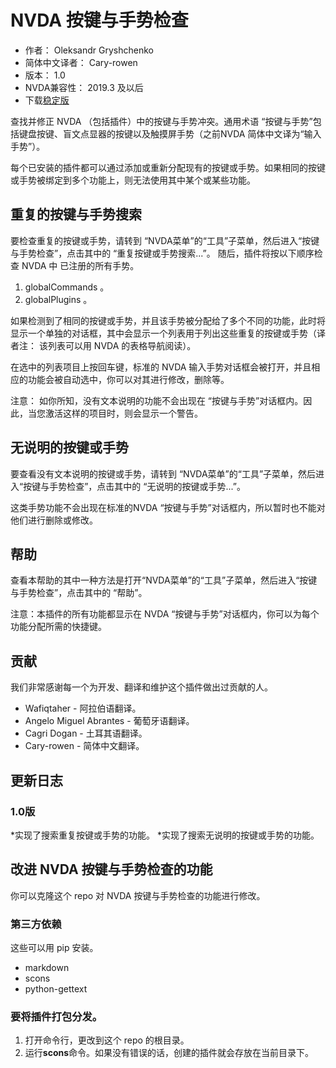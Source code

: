 # NVDA 按键与手势检查

* 作者： Oleksandr Gryshchenko
* 简体中文译者： Cary-rowen
* 版本： 1.0
* NVDA兼容性： 2019.3 及以后
* 下载[稳定版][1]

查找并修正 NVDA （包括插件）中的按键与手势冲突。通用术语 “按键与手势”包括键盘按键、盲文点显器的按键以及触摸屏手势（之前NVDA 简体中文译为“输入手势”）。

每个已安装的插件都可以通过添加或重新分配现有的按键或手势。如果相同的按键或手势被绑定到多个功能上，则无法使用其中某个或某些功能。

## 重复的按键与手势搜索
要检查重复的按键或手势，请转到 “NVDA菜单”的“工具”子菜单，然后进入“按键与手势检查”，点击其中的 “重复按键或手势搜索...”。
随后，插件将按以下顺序检查 NVDA 中 已注册的所有手势。

1. globalCommands 。
2. globalPlugins 。

如果检测到了相同的按键或手势，并且该手势被分配给了多个不同的功能，此时将显示一个单独的对话框，其中会显示一个列表用于列出这些重复的按键或手势（译者注： 该列表可以用 NVDA 的表格导航阅读）。

在选中的列表项目上按回车键，标准的 NVDA 输入手势对话框会被打开，并且相应的功能会被自动选中，你可以对其进行修改，删除等。

注意： 如你所知，没有文本说明的功能不会出现在 “按键与手势”对话框内。因此，当您激活这样的项目时，则会显示一个警告。

## 无说明的按键或手势
要查看没有文本说明的按键或手势，请转到 “NVDA菜单”的“工具”子菜单，然后进入“按键与手势检查”，点击其中的 “无说明的按键或手势...”。

这类手势功能不会出现在标准的NVDA “按键与手势”对话框内，所以暂时也不能对他们进行删除或修改。

## 帮助
查看本帮助的其中一种方法是打开“NVDA菜单”的“工具”子菜单，然后进入“按键与手势检查”，点击其中的 “帮助”。

注意：本插件的所有功能都显示在 NVDA “按键与手势”对话框内，你可以为每个功能分配所需的快捷键。

## 贡献
我们非常感谢每一个为开发、翻译和维护这个插件做出过贡献的人。


* Wafiqtaher - 阿拉伯语翻译。
* Angelo Miguel Abrantes - 葡萄牙语翻译。
* Cagri Dogan - 土耳其语翻译。
* Cary-rowen - 简体中文翻译。

## 更新日志

### 1.0版
*实现了搜索重复按键或手势的功能。
*实现了搜索无说明的按键或手势的功能。

## 改进 NVDA 按键与手势检查的功能
你可以克隆这个 repo 对 NVDA 按键与手势检查的功能进行修改。

### 第三方依赖
这些可以用 pip 安装。

- markdown
- scons
- python-gettext

### 要将插件打包分发。
1. 打开命令行，更改到这个 repo 的根目录。
2. 运行**scons**命令。如果没有错误的话，创建的插件就会存放在当前目录下。

[1]: https://addons.nvda-project.org/files/get.php?file=cig


